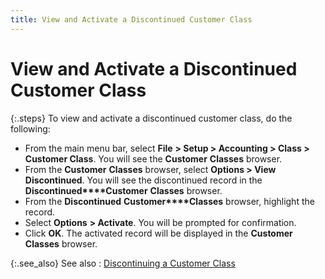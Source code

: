 ```yaml
---
title: View and Activate a Discontinued Customer Class
---
```


# View and Activate a Discontinued Customer Class


{:.steps}
To view and activate a discontinued customer class, do the  following:

- From the main  menu bar, select **File** **&gt; 
 Setup &gt; Accounting &gt; Class &gt; Customer Class**. You will  see the **Customer** **Classes**  browser.
- From the **Customer** **Classes**  browser, select **Options &gt; View Discontinued**.  You will see the discontinued record in the **Discontinued****Customer** **Classes**  browser.
- From the **Discontinued** **Customer****Classes** browser, highlight the  record.
- Select **Options** **&gt; 
 Activate**. You will be prompted for confirmation.
- Click **OK**. The activated record will be displayed  in the **Customer** **Classes**  browser.



{:.see_also}
See also
: [Discontinuing  a Customer Class]({{site.sc_baseurl}}/options/sales-tax/class/customer-class/discontinuing_a_customer_class.html)
